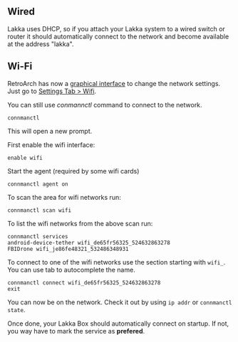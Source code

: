 ## Wired

Lakka uses DHCP, so if you attach your Lakka system to a wired switch or router it should automatically connect to the network and become available at the address "lakka".

## Wi-Fi

RetroArch has now a [graphical interface](https://youtu.be/4Wr0jXKM3EY?t=4) to change the network settings. Just go to [Settings Tab > Wifi](http://www.lakka.tv/articles/2016/10/06/major-release-brings-wifi-and-simplified-interface/#wi-fi-configuration-interface).

You can still use  *conmannctl* command to connect to the network.

    connmanctl

This will open a new prompt.

First enable the wifi interface:

    enable wifi

Start the agent (required by some wifi cards)

    connmanctl agent on

To scan the area for wifi networks run:

    connmanctl scan wifi

To list the wifi networks from the above scan run:

    connmanctl services
    android-device-tether wifi_de65fr56325_524632863278
    FBIDrone wifi_je86fe48321_532486348931

To connect to one of the wifi networks use the section starting with `wifi_`. You can use tab to autocomplete the name.

    connmanctl connect wifi_de65fr56325_524632863278
    exit

You can now be on the network. Check it out by using `ip addr` or `connmanctl state`.

Once done, your Lakka Box should automatically connect on startup. If not, you way have to mark the service as **prefered**.
